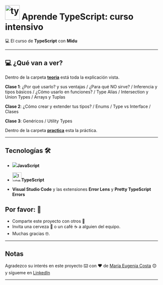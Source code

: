 # <img width="48" height="48" src="https://img.icons8.com/color/48/typescript.png" alt="typescript"/> Aprende TypeScript: curso intensivo

:computer: El curso de **TypeScript** con **Midu**

---


## :computer: ¿Qué van a ver?

Dentro de la carpeta [**teoria**](https://github.com/eugenia1984/aprende-TypeScript-curso-intensivo/tree/main/teoria) está toda la explicación vista.

**Clase 1**: ¿Por qué usarlo? y sus ventajas / ¿Para qué NO sirve? / Inferencia y tipos básicos / ¿Cómo usarlo en funciones? / Type Alias / Intersection y Union Types / Arrays y Tuplas

**Clase 2**: ¿Cómo crear y extender tus tipos? / Enums / Type vs Interface / Clases 

**Clase 3**: Genéricos / Utility Types

Dentro de la carpeta [**practica**](https://github.com/eugenia1984/aprende-TypeScript-curso-intensivo/tree/main/practica) esta la práctica.

---


## Tecnologías 🛠️



- <img src="https://img.icons8.com/color/30/null/javascript--v1.png"/>**JavaScript** 

- <img width="30" height="30" src="https://img.icons8.com/color/30/typescript.png" alt="typescript"/>**TypeScript**

- **Visual Studio Code** y las extensiones **Error Lens** y **Pretty TypeScript Errors**


## Por favor: 🎁

* Comparte este proyecto con otros 📢
* Invita una cerveza 🍺 o un café ☕ a alguien del equipo.
* Muchas gracias 🤓.

---

## Notas

Agradezco su interés en este proyecto ⌨️ con ❤️ de [María Eugenia Costa](https://github.com/eugenia1984) 😊 y sígueme en [LinkedIn](http://www.linkedin.com/in/maríaeugeniacosta)


---
